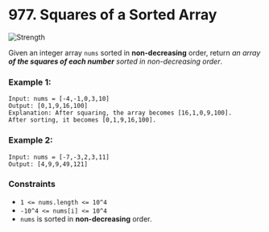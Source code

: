 # 977. Squares of a Sorted Array

![Strength](https://img.shields.io/static/v1?label=&message=Easy&color=green&style=for-the-badge)

Given an integer array `nums` sorted in **non-decreasing** order, return *an array **of the squares of each number** sorted in non-decreasing order*.

### Example 1:
```
Input: nums = [-4,-1,0,3,10]
Output: [0,1,9,16,100]
Explanation: After squaring, the array becomes [16,1,0,9,100].
After sorting, it becomes [0,1,9,16,100].
```

### Example 2:
```
Input: nums = [-7,-3,2,3,11]
Output: [4,9,9,49,121]
```

### Constraints

- `1 <= nums.length <= 10^4`
- `-10^4 <= nums[i] <= 10^4`
- `nums` is sorted in **non-decreasing** order.